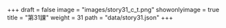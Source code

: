 +++
draft = false 
image = "images/story31_c_t.png" 
showonlyimage = true 
title = "第31課" 
weight = 31 
path = "data/story31.json" 
+++
